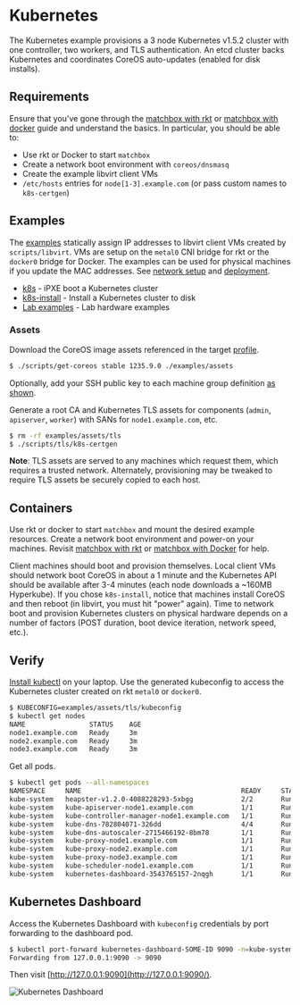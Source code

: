 # Kubernetes

The Kubernetes example provisions a 3 node Kubernetes v1.5.2 cluster with one controller, two workers, and TLS authentication. An etcd cluster backs Kubernetes and coordinates CoreOS auto-updates (enabled for disk installs).

## Requirements

Ensure that you've gone through the [matchbox with rkt](getting-started-rkt.md) or [matchbox with docker](getting-started-docker.md) guide and understand the basics. In particular, you should be able to:

* Use rkt or Docker to start `matchbox`
* Create a network boot environment with `coreos/dnsmasq`
* Create the example libvirt client VMs
* `/etc/hosts` entries for `node[1-3].example.com` (or pass custom names to `k8s-certgen`)

## Examples

The [examples](../examples) statically assign IP addresses to libvirt client VMs created by `scripts/libvirt`. VMs are setup on the `metal0` CNI bridge for rkt or the `docker0` bridge for Docker. The examples can be used for physical machines if you update the MAC addresses. See [network setup](network-setup.md) and [deployment](deployment.md).

* [k8s](../examples/groups/k8s) - iPXE boot a Kubernetes cluster
* [k8s-install](../examples/groups/k8s-install) - Install a Kubernetes cluster to disk
* [Lab examples](https://github.com/dghubble/metal) - Lab hardware examples

### Assets

Download the CoreOS image assets referenced in the target [profile](../examples/profiles).

```sh
$ ./scripts/get-coreos stable 1235.9.0 ./examples/assets
```

Optionally, add your SSH public key to each machine group definition [as shown](../examples/README.md#ssh-keys).

Generate a root CA and Kubernetes TLS assets for components (`admin`, `apiserver`, `worker`) with SANs for `node1.example.com`, etc.

```sh
$ rm -rf examples/assets/tls
$ ./scripts/tls/k8s-certgen
```

**Note**: TLS assets are served to any machines which request them, which requires a trusted network. Alternately, provisioning may be tweaked to require TLS assets be securely copied to each host.

## Containers

Use rkt or docker to start `matchbox` and mount the desired example resources. Create a network boot environment and power-on your machines. Revisit [matchbox with rkt](getting-started-rkt.md) or [matchbox with Docker](getting-started-docker.md) for help.

Client machines should boot and provision themselves. Local client VMs should network boot CoreOS in about a 1 minute and the Kubernetes API should be available after 3-4 minutes (each node downloads a ~160MB Hyperkube). If you chose `k8s-install`, notice that machines install CoreOS and then reboot (in libvirt, you must hit "power" again). Time to network boot and provision Kubernetes clusters on physical hardware depends on a number of factors (POST duration, boot device iteration, network speed, etc.).

## Verify

[Install kubectl](https://coreos.com/kubernetes/docs/latest/configure-kubectl.html) on your laptop. Use the generated kubeconfig to access the Kubernetes cluster created on rkt `metal0` or `docker0`.

```sh
$ KUBECONFIG=examples/assets/tls/kubeconfig
$ kubectl get nodes
NAME                STATUS    AGE
node1.example.com   Ready     3m
node2.example.com   Ready     3m
node3.example.com   Ready     3m
```

Get all pods.

```sh
$ kubectl get pods --all-namespaces
NAMESPACE     NAME                                        READY     STATUS    RESTARTS   AGE
kube-system   heapster-v1.2.0-4088228293-5xbgg            2/2       Running   0          41m
kube-system   kube-apiserver-node1.example.com            1/1       Running   0          40m
kube-system   kube-controller-manager-node1.example.com   1/1       Running   0          40m
kube-system   kube-dns-782804071-326dd                    4/4       Running   0          41m
kube-system   kube-dns-autoscaler-2715466192-8bm78        1/1       Running   0          41m
kube-system   kube-proxy-node1.example.com                1/1       Running   0          41m
kube-system   kube-proxy-node2.example.com                1/1       Running   0          41m
kube-system   kube-proxy-node3.example.com                1/1       Running   0          40m
kube-system   kube-scheduler-node1.example.com            1/1       Running   0          40m
kube-system   kubernetes-dashboard-3543765157-2nqgh       1/1       Running   0          41m
```

## Kubernetes Dashboard

Access the Kubernetes Dashboard with `kubeconfig` credentials by port forwarding to the dashboard pod.

```sh
$ kubectl port-forward kubernetes-dashboard-SOME-ID 9090 -n=kube-system
Forwarding from 127.0.0.1:9090 -> 9090
```

Then visit [http://127.0.0.1:9090](http://127.0.0.1:9090/).

<img src='img/kubernetes-dashboard.png' class="img-center" alt="Kubernetes Dashboard"/>
